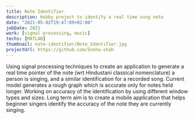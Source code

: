 ```yaml
---
title: Note Identifier
description: Hobby project to identify a real time sung note
date: "2021-05-02T19:47:09+02:00"
jobDate: 2021
work: [signal processing, music]
techs: [MATLAB]
thumbnail: note-identifier/Note_Identifier.jpg
projectUrl: https://github.com/Sneha-shah
---
```


Using signal processing techniques to create an application to generate a real time pointer of the note (wrt Hindustani classical nomenclature) a person is singing, and a similar identification for a recorded song.
Current model generates a rough graph which is accurate only for notes held longer. Working on accuracy of the identification by using different window types and sizes.
Long term aim is to create a mobile application that helps beginner singers identify the accuracy of the note they are currently singing.